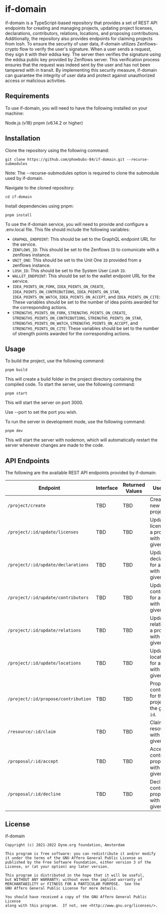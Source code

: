 # if-domain

if-domain is a TypeScript-based repository that provides a set of REST API endpoints for creating and managing projects, updating project licenses, declarations, contributors, relations, locations, and proposing contributions. Additionally, the repository also provides endpoints for claiming projects from losh. To ensure the security of user data, if-domain utilizes Zenflows-crypto flow to verify the user's signature. When a user sends a request, they sign it with their eddsa key. The server then verifies the signature using the eddsa public key provided by Zenflows server. This verification process ensures that the request was indeed sent by the user and has not been tampered with in transit. By implementing this security measure, if-domain can guarantee the integrity of user data and protect against unauthorized access or malicious activities.

## Requirements

To use if-domain, you will need to have the following installed on your machine:

Node.js (v18)
pnpm (v6.14.2 or higher)

## Installation

Clone the repository using the following command:

```
git clone https://github.com/phoebubs-84/if-domain.git --recurse-submodules
```

Note: The --recurse-submodules option is required to clone the submodule used by if-domain.

Navigate to the cloned repository:

```
cd if-domain
```

Install dependencies using pnpm:

```
pnpm install
```

To use the if-domain service, you will need to provide and configure a .env.local file. This file should include the following variables:

- `GRAPHQL_ENDPOINT`: This should be set to the GraphQL endpoint URL for the service.
- `ZENFLOWS_ID`: This should be set to the Zenflows `ID` to comunicate with a zenflows instance.
- `UNIT_ONE`: This should be set to the Unit One `ID` provided from a zenflows instance.
- `LOSH_ID`: This should be set to the System User _Losh_ `ID`.
- `WALLET_ENDPOINT`: This should be set to the wallet endpoint URL for the service.
- `IDEA_POINTS_ON_FORK`, `IDEA_POINTS_ON_CREATE`, `IDEA_POINTS_ON_CONTRIBUTIONS`, `IDEA_POINTS_ON_STAR`, `IDEA_POINTS_ON_WATCH`, `IDEA_POINTS_ON_ACCEPT`, and `IDEA_POINTS_ON_CITE`: These variables should be set to the number of idea points awarded for the corresponding actions.
- `STRENGTHS_POINTS_ON_FORK`, `STRENGTHS_POINTS_ON_CREATE`, `STRENGTHS_POINTS_ON_CONTRIBUTIONS`, `STRENGTHS_POINTS_ON_STAR`, `STRENGTHS_POINTS_ON_WATCH`, `STRENGTHS_POINTS_ON_ACCEPT`, and `STRENGTHS_POINTS_ON_CITE`: These variables should be set to the number of strength points awarded for the corresponding actions.

## Usage

To build the project, use the following command:

```
pnpm build
```

This will create a build folder in the project directory containing the compiled code.
To start the server, use the following command:

```
pnpm start
```

This will start the server on port 3000.

Use --port to set the port you wish.

To run the server in development mode, use the following command:

```
pnpm dev
```

This will start the server with nodemon, which will automatically restart the server whenever changes are made to the code.

## API Endpoints

The following are the available REST API endpoints provided by if-domain:

| Endpoint                            | Interface | Returned Values | Use Case                                                    |
| ----------------------------------- | --------- | --------------- | ----------------------------------------------------------- |
| `/project/create`                   | TBD       | TBD             | Create a new project.                                       |
| `/project/:id/update/licenses`      | TBD       | TBD             | Update the licenses for a project with the given `id`.      |
| `/project/:id/update/declarations`  | TBD       | TBD             | Update the declarations for a project with the given `id`.  |
| `/project/:id/update/contributors`  | TBD       | TBD             | Update the contributors for a project with the given `id`.  |
| `/project/:id/update/relations`     | TBD       | TBD             | Update the relations for a project with the given `id`.     |
| `/project/:id/update/locations`     | TBD       | TBD             | Update the locations for a project with the given `id`.     |
| `/project/:id/propose/contribution` | TBD       | TBD             | Propose a contribution for the project with the given `id`. |
| `/resource/:id/claim`               | TBD       | TBD             | Claim a resource with the given `id`.                       |
| `/proposal/:id/accept`              | TBD       | TBD             | Accept a contribution proposal with the given `id`.         |
| `/proposal/:id/decline`             | TBD       | TBD             | Decline a contribution proposal with the given `id`.        |

## License

if-domain

    Copyright (c) 2021-2022 Dyne.org foundation, Amsterdam

    This program is free software: you can redistribute it and/or modify
    it under the terms of the GNU Affero General Public License as
    published by the Free Software Foundation, either version 3 of the
    License, or (at your option) any later version.

    This program is distributed in the hope that it will be useful,
    but WITHOUT ANY WARRANTY; without even the implied warranty of
    MERCHANTABILITY or FITNESS FOR A PARTICULAR PURPOSE.  See the
    GNU Affero General Public License for more details.

    You should have received a copy of the GNU Affero General Public License
    along with this program.  If not, see <http://www.gnu.org/licenses/>.
